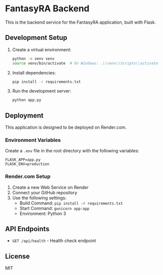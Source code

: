 # FantasyRA Backend

This is the backend service for the FantasyRA application, built with Flask.

## Development Setup

1. Create a virtual environment:
   ```bash
   python -m venv venv
   source venv/bin/activate  # On Windows: .\\venv\\Scripts\\activate
   ```

2. Install dependencies:
   ```bash
   pip install -r requirements.txt
   ```

3. Run the development server:
   ```bash
   python app.py
   ```

## Deployment

This application is designed to be deployed on Render.com.

### Environment Variables

Create a `.env` file in the root directory with the following variables:

```
FLASK_APP=app.py
FLASK_ENV=production
```

### Render.com Setup

1. Create a new Web Service on Render
2. Connect your GitHub repository
3. Use the following settings:
   - Build Command: `pip install -r requirements.txt`
   - Start Command: `gunicorn app:app`
   - Environment: Python 3

## API Endpoints

- `GET /api/health` - Health check endpoint

## License

MIT
